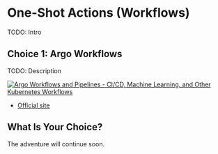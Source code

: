 # One-Shot Actions (Workflows)

TODO: Intro

## Choice 1: Argo Workflows

TODO: Description

[![Argo Workflows and Pipelines - CI/CD, Machine Learning, and Other Kubernetes Workflows](https://img.youtube.com/vi/UMaivwrAyTA/0.jpg)](https://youtu.be/UMaivwrAyTA)
* [Official site](https://argoproj.github.io/workflows)

## What Is Your Choice?

<!-- * [Argo Workflows](argo-workflows.md) -->
The adventure will continue soon.